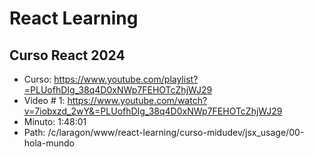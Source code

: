 # React Learning

## Curso React 2024
- Curso: https://www.youtube.com/playlist?=PLUofhDIg_38q4D0xNWp7FEHOTcZhjWJ29
- Video # 1: https://www.youtube.com/watch?v=7iobxzd_2wY&=PLUofhDIg_38q4D0xNWp7FEHOTcZhjWJ29
- Minuto: 1:48:01
- Path: /c/laragon/www/react-learning/curso-midudev/jsx_usage/00-hola-mundo